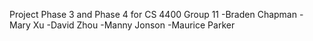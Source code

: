 Project Phase 3 and Phase 4 for CS 4400 Group 11
-Braden Chapman
-Mary Xu
-David Zhou
-Manny Jonson
-Maurice Parker